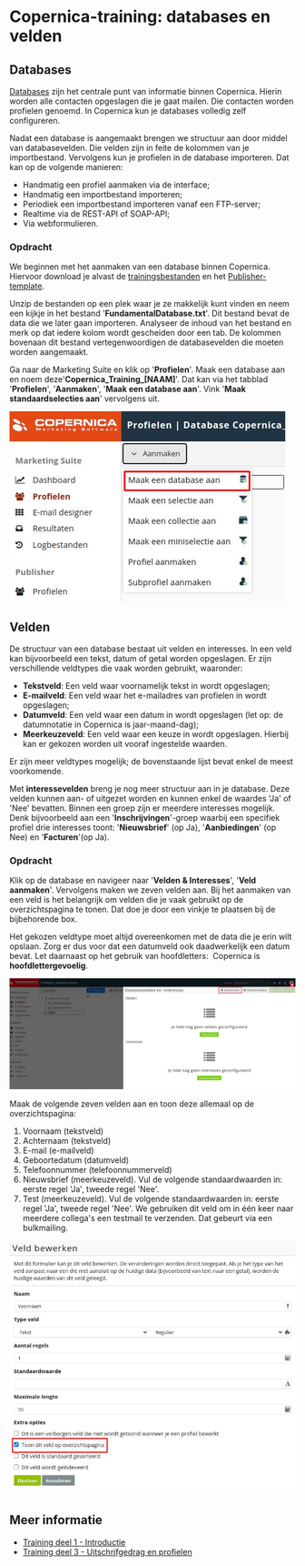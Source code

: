 # Copernica-training: databases en velden

## Databases

[Databases](./database-profiles) zijn het centrale punt van informatie binnen Copernica. Hierin worden alle
contacten opgeslagen die je gaat mailen. Die contacten worden profielen genoemd. In
Copernica kun je databases volledig zelf configureren.

Nadat een database is aangemaakt brengen we structuur aan door middel van
databasevelden. Die velden zijn in feite de kolommen van je importbestand. Vervolgens kun
je profielen in de database importeren. Dat kan op de volgende manieren:

* Handmatig een profiel aanmaken via de interface;
* Handmatig een importbestand importeren;
* Periodiek een importbestand importeren vanaf een FTP-server;
* Realtime via de REST-API of SOAP-API;
* Via webformulieren.

### Opdracht

We beginnen met het aanmaken van een database binnen Copernica. Hiervoor download je alvast
de [trainingsbestanden](https://pix.copernica.com/g/127/0/9966/946570547c4af9079f398f3af00edcd4/export-2021-05-19.zip)
en het [Publisher-template](https://pix.copernica.com/g/127/0/9558/2e97da82d4b6433bba6a35dbc0b6d2a5/new_template.zip).

Unzip de bestanden op een plek waar je ze makkelijk kunt vinden en neem een kijkje in het
bestand ​ '__FundamentalDatabase.txt__'. Dit bestand bevat de data die we later gaan importeren.
Analyseer de inhoud van het bestand en merk op dat iedere kolom wordt gescheiden door
een tab. De kolommen bovenaan dit bestand vertegenwoordigen de databasevelden die
moeten worden aangemaakt.

Ga naar de ​Marketing Suite​ ​en klik op '**Profielen**​'. Maak een database aan en noem deze​ '**​Copernica_Training_[NAAM]**'​. Dat kan via
het tabblad '**Profielen**'​, '**Aanmaken**'​, '**Maak een database aan**'​. Vink '**Maak
standaardselecties aan**' vervolgens uit.

![Database aanmaken](../images/nl/database-aanmaken.png)

## Velden

De structuur van een database bestaat uit velden en interesses. In een veld kan bijvoorbeeld
een tekst, datum of getal worden opgeslagen. Er zijn verschillende veldtypes die vaak
worden gebruikt, waaronder:

* **Tekstveld**​: Een veld waar voornamelijk tekst in wordt opgeslagen;
* **E-mailveld**​: Een veld waar het e-mailadres van profielen in wordt opgeslagen;
* **Datumveld**​: Een veld waar een datum in wordt opgeslagen (let op: de datumnotatie
in Copernica is jaar-maand-dag);
* **Meerkeuzeveld**​: Een veld waar een keuze in wordt opgeslagen. Hierbij kan er
gekozen worden uit vooraf ingestelde waarden.

Er zijn meer veldtypes mogelijk; de bovenstaande lijst bevat enkel de meest voorkomende.

Met **interessevelden**​ breng je nog meer structuur aan in je database. Deze velden kunnen
aan- of uitgezet worden en kunnen enkel de waardes 'Ja' of 'Nee' bevatten. Binnen een
groep zijn er meerdere interesses mogelijk. Denk bijvoorbeeld aan een ​ '**Inschrijvingen**'-groep waarbij een specifiek profiel drie interesses toont: '**Nieuwsbrief**'​ (op Ja),
'**Aanbiedingen**'​ (op Nee) en ​'**Facturen**'​ (op Ja).

### Opdracht

Klik op de database en navigeer naar '**Velden & Interesses**'​, '**Veld aanmaken**'​.
Vervolgens maken we zeven velden aan. Bij het aanmaken van een veld is het belangrijk
om velden die je vaak gebruikt op de overzichtspagina te tonen. Dat doe je door een vinkje te plaatsen
bij de bijbehorende box.

Het gekozen veldtype moet altijd overeenkomen met de data die je erin wilt opslaan. Zorg er dus voor 
dat een datumveld ook daadwerkelijk een datum bevat. Let daarnaast op het gebruik van hoofdletters: ​ 
Copernica is **hoofdlettergevoelig**​.

![Veld aanmaken](../images/nl/veld-aanmaken.png)

Maak de volgende zeven velden aan en toon deze allemaal op de overzichtspagina:

1. Voornaam (tekstveld)
2. Achternaam (tekstveld)
3. E-mail (e-mailveld)
4. Geboortedatum (datumveld)
5. Telefoonnummer (telefoonnummerveld)
6. Nieuwsbrief (meerkeuzeveld). Vul de volgende standaardwaarden in: eerste regel
'Ja', tweede regel 'Nee'.
7. Test (meerkeuzeveld). Vul de volgende standaardwaarden in: eerste regel 'Ja',
tweede regel 'Nee'. We gebruiken dit veld om in één keer naar meerdere collega's
een testmail te verzenden. Dat gebeurt via een bulkmailing.

![Veld bewerken](../images/nl/veld-bewerken.png)

## Meer informatie
- [Training deel 1 - Introductie](./copernica-training-part-1)
- [Training deel 3 - Uitschrjfgedrag en profielen](./copernica-training-part-3)
